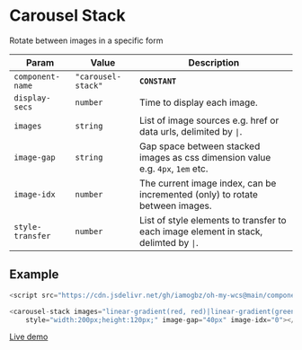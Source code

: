 # Carousel Stack

Rotate between images in a specific form

| Param            | Value              | Description                                                                          |
| ---------------- | ------------------ | ------------------------------------------------------------------------------------ |
| `component-name` | `"carousel-stack"` | **`CONSTANT`**                                                                       |
| `display-secs`   | `number`           | Time to display each image.                                                          |
| `images`         | `string`           | List of image sources e.g. href or data urls, delimited by `\|`.                     |
| `image-gap`      | `string`           | Gap space between stacked images as css dimension value e.g. `4px`, `1em` etc.       |
| `image-idx`      | `number`           | The current image index, can be incremented (only) to rotate between images.         |
| `style-transfer` | `number`           | List of style elements to transfer to each image element in stack, delimted by `\|`. |

## Example

```js
<script src="https://cdn.jsdelivr.net/gh/iamogbz/oh-my-wcs@main/components/carousel-stack.js"></script>

<carousel-stack images="linear-gradient(red, red)|linear-gradient(green, green)|linear-gradient(blue, blue)"
    style="width:200px;height:120px;" image-gap="40px" image-idx="0"></carousel-stack>
```

[Live demo](https://codepen.io/iamogbz/pen/eYwwOMy)
